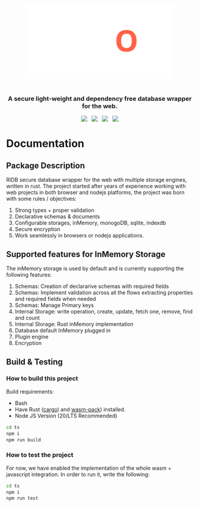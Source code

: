 <p align="center">
  <img src="./docs/logo.svg" alt="JavaScript Database" />
  <br />
  <br />
  <h3 align="center">A secure light-weight and dependency free database wrapper for the web.</h3>
</p>


<p align="center">
    <a href="https://github.com/trust0-project/RIDB/releases"><img src="https://img.shields.io/github/v/release/trust0-project/ridb?color=%23ff00a0&include_prereleases&label=version&sort=semver&style=flat-square"></a>
    &nbsp;
    <a href="#"><img src="https://img.shields.io/npm/types/rxdb?style=flat-square"></a>
    &nbsp;
    <a href="https://raw.githubusercontent.com/trust0-project/RIDB/refs/heads/main/LICENSE"><img src="https://img.shields.io/github/license/trust0-project/ridb?style=flat-square"></a>
    &nbsp;
    <a href="https://www.npmjs.com/package/@trust0/ridb"><img src="https://img.shields.io/npm/dm/@trust0/ridb?color=c63a3b&style=flat-square"></a>   
</p>

# Documentation

## Package Description
RIDB secure database wrapper for the web with multiple storage engines, written in rust.
The project started after years of experience working with web projects in both browser and nodejs platforms, the project was born with some rules / objectives:
1. Strong types + proper validation
2. Declarative schemas & documents
3. Configurable storages, inMemory, monogoDB, sqlite, indexdb
4. Secure encryption
5. Work seamlessly in browsers or nodejs applications.

## Supported features for InMemory Storage
The inMemory storage is used by default and is currently supporting the following features:
1. Schemas: Creation of declararive schemas with required fields
2. Schemas: Implement validation across all the flows extracting properties and required fields when needed
3. Schemas: Manage Primary keys
4. Internal Storage: write operation, create, update, fetch one, remove, find and count
5. Internal Storage: Rust inMemory implementation
6. Database default InMemory plugged in
7. Plugin engine
8. Encryption


## Build & Testing

### How to build this project
Build requirements:
* Bash
* Have Rust ([cargo](https://doc.rust-lang.org/cargo/getting-started/installation.html)) and [wasm-pack](https://rustwasm.github.io/wasm-pack/installer/)) installed.
* Node JS Version (20/LTS Recommended)

```bash
cd ts 
npm i
npm run build
```

### How to test the project
For now, we have enabled the implementation of the whole wasm + javascript integration.
In order to run it, write the following:

```bash
cd ts 
npm i
npm run test
```

